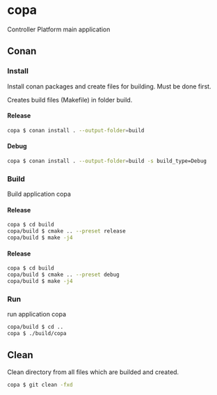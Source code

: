 # copa
Controller Platform main application

## Conan

### Install
Install conan packages and create files for building.
Must be done first.

Creates build files (Makefile) in folder build.

#### Release
```bash
copa $ conan install . --output-folder=build
```
#### Debug
```bash
copa $ conan install . --output-folder=build -s build_type=Debug
```
### Build
Build application copa

#### Release
```bash
copa $ cd build
copa/build $ cmake .. --preset release 
copa/build $ make -j4 
```
#### Release
```bash
copa $ cd build
copa/build $ cmake .. --preset debug
copa/build $ make -j4 
```

### Run
run application copa

```bash
copa/build $ cd ..
copa $ ./build/copa 
```

## Clean
Clean directory from all files which are builded and created.

```bash
copa $ git clean -fxd 
```